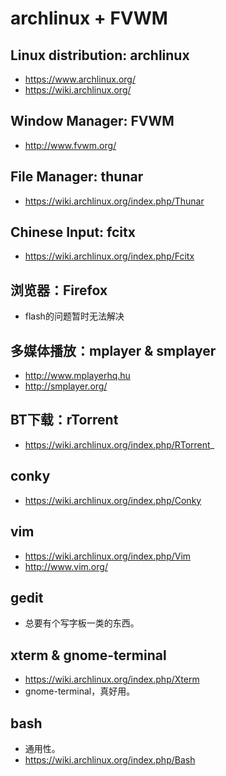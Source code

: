 archlinux + FVWM
================

Linux distribution: archlinux
-----------------------------

* https://www.archlinux.org/
* https://wiki.archlinux.org/

Window Manager: FVWM
--------------------

* http://www.fvwm.org/

File Manager: thunar
------

* https://wiki.archlinux.org/index.php/Thunar

Chinese Input: fcitx
--------------------

* https://wiki.archlinux.org/index.php/Fcitx

浏览器：Firefox
---------------

* flash的问题暂时无法解决

多媒体播放：mplayer & smplayer
--------------------

* http://www.mplayerhq.hu
* http://smplayer.org/

BT下载：rTorrent
----------------

* https://wiki.archlinux.org/index.php/RTorrent_


conky
-----

* https://wiki.archlinux.org/index.php/Conky


vim
---

* https://wiki.archlinux.org/index.php/Vim
* http://www.vim.org/

gedit
-----

* 总要有个写字板一类的东西。

xterm & gnome-terminal
----------------------

* https://wiki.archlinux.org/index.php/Xterm
* gnome-terminal，真好用。

bash
----

* 通用性。
* https://wiki.archlinux.org/index.php/Bash




